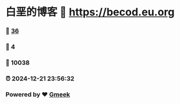 # 白垩的博客 :link: https://becod.eu.org 
### :page_facing_up: [36](https://becod.eu.org/tag.html) 
### :speech_balloon: 4 
### :hibiscus: 10038 
### :alarm_clock: 2024-12-21 23:56:32 
### Powered by :heart: [Gmeek](https://github.com/Meekdai/Gmeek)
